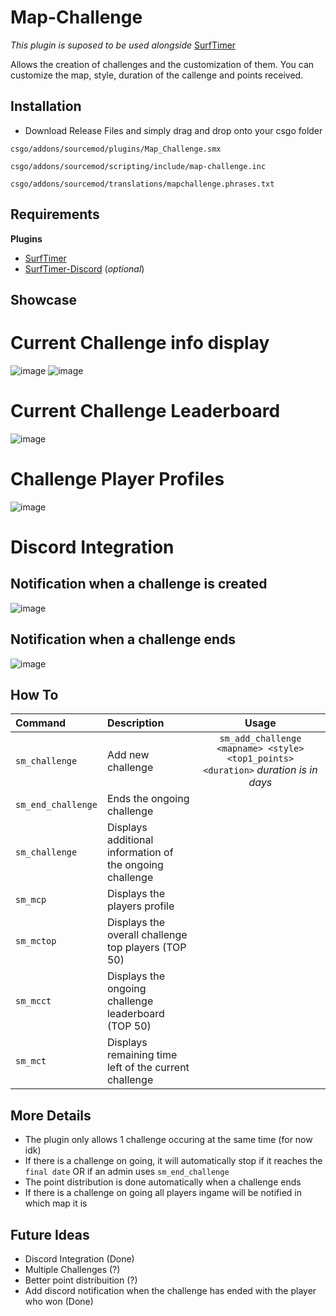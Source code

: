 # Map-Challenge

*This plugin is suposed to be used alongside* [SurfTimer](https://github.com/surftimer/SurfTimer)

Allows the creation of challenges and the customization of them.
You can customize the map, style, duration of the callenge and points received.

## Installation

* Download Release Files and simply drag and drop onto your csgo folder

`csgo/addons/sourcemod/plugins/Map_Challenge.smx`

`csgo/addons/sourcemod/scripting/include/map-challenge.inc`

`csgo/addons/sourcemod/translations/mapchallenge.phrases.txt`

## Requirements

**Plugins**
* [SurfTimer](https://github.com/surftimer/SurfTimer)
* [SurfTimer-Discord](https://github.com/surftimer/SurfTimer-discord) (*optional*)

## Showcase
# Current Challenge info display
![image](https://user-images.githubusercontent.com/70631212/180694878-e4dd13df-1167-4d30-b776-e7d54fb3d746.png)
![image](https://user-images.githubusercontent.com/70631212/180694922-88967f02-ece8-49a7-a5e1-ff4891213250.png)

# Current Challenge Leaderboard
![image](https://user-images.githubusercontent.com/70631212/180695169-cec8d76d-6776-4bd2-b226-6df7ccdf4968.png)

# Challenge Player Profiles
![image](https://user-images.githubusercontent.com/70631212/180695226-55b0cba5-9e40-455c-82a6-ccda854fffdb.png)

# Discord Integration 
## Notification when a challenge is created
![image](https://user-images.githubusercontent.com/70631212/180698128-4f3b07bf-f030-413d-ab06-81f10cba349d.png)

## Notification when a challenge ends
![image](https://user-images.githubusercontent.com/70631212/180698165-976e768e-eb35-4ff7-9b8d-395160ade415.png)

## How To

Command | Description | Usage
:---|:---|:---:
`sm_challenge` | Add new challenge | ```sm_add_challenge <mapname> <style> <top1_points> <duration>``` *duration is in days*
`sm_end_challenge` | Ends the ongoing challenge |
`sm_challenge` | Displays additional information of the ongoing challenge |
`sm_mcp` | Displays the players profile |
`sm_mctop` | Displays the overall challenge top players (TOP 50) |
`sm_mcct` | Displays the ongoing challenge leaderboard (TOP 50) |
`sm_mct` | Displays remaining time left of the current challenge |

## More Details
* The plugin only allows 1 challenge occuring at the same time (for now idk)
* If there is a challenge on going, it will automatically stop if it reaches the `final date` OR if an admin uses `sm_end_challenge`
* The point distribution is done automatically when a challenge ends
* If there is a challenge on going all players ingame will be notified in which map it is

## Future Ideas
* Discord Integration (Done)
* Multiple Challenges (?)
* Better point distribuition (?)
* Add discord notification when the challenge has ended with the player who won (Done)
